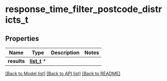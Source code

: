 # response_time_filter_postcode_districts_t

## Properties
Name | Type | Description | Notes
------------ | ------------- | ------------- | -------------
**results** | [**list_t**](response_time_filter_postcode_districts_result.md) \* |  | 

[[Back to Model list]](../README.md#documentation-for-models) [[Back to API list]](../README.md#documentation-for-api-endpoints) [[Back to README]](../README.md)


